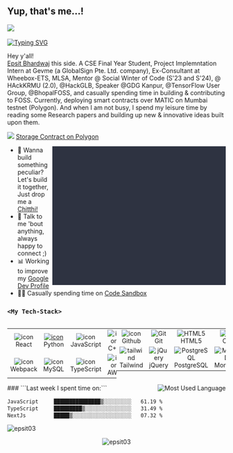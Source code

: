 ## Yup, that's me...!
![](https://visitor-badge.glitch.me/badge?page_id=epsit03)

<a href="https://git.io/typing-svg"><img src="https://readme-typing-svg.herokuapp.com?font=Fira+Code&duration=4000&pause=800&color=15F740&width=400&lines=Epsit+Bhardwaj;A+CSE+senior;Web+Developer;Competitive+Programmer;Web3+enthusiast" alt="Typing SVG" /></a>

Hey y'all!<br/>
[Epsit Bhardwaj](https://www.sites.google.com/view/epsit) this side. A CSE Final Year Student, Project Implemntation Intern at Gevme (a GlobalSign Pte. Ltd. company), Ex-Consultant at Wheebox-ETS, MLSA, Mentor @ Social Winter of Code (S'23 and S'24), @ HAckKRMU (2.0), @HackGLB, Speaker @GDG Kanpur, @TensorFlow User Group, @BhopalFOSS, and casually spending time in building & contributing to FOSS. Currently, deploying smart contracts over MATIC on Mumbai testnet (Polygon). And when I am not busy, I spend my leisure time by reading some Research papers and building up new & innovative ideas built upon them.

<img width="25px" src="https://avatars.githubusercontent.com/u/30753617?s=200&v=4"/> <a href="https://gist.github.com/epsit03/5a805d423af7d16d00064aa1fc823be1"> Storage Contract on Polygon </a>

  <img align="right" alt="GIF" src="giphy.webp" width="400" height="320" />
  
- 💼 Wanna build something peculiar? Let's build it together, Just drop me a [Chitthi!](mailto:epsitbhardwaj26@gmail.com) 
- 💬 Talk to me 'bout anything, always happy to connect ;)
- 📊 Working to improve my <a href="https://developers.google.com/profile/u/epsit">Google Dev Profile</a>
- 👨‍💻 Casually spending time on <a href="https://codesandbox.io/u/epsit03">Code Sandbox</a>

### ```<My Tech-Stack>``` 

<div style="display: flex; ">
<table>
  <tr>
    <td align="center" width="96">
        <img src="https://techstack-generator.vercel.app/react-icon.svg" alt="icon" width="65" height="65" />
      <br>React
    </td>
    <td align="center" width="96">
      <a href="#macropower-tech">
        <img src="https://techstack-generator.vercel.app/python-icon.svg" alt="icon" width="65" height="65" />
      </a>
      <br>Python
    </td>
    <td align="center" width="96">
        <img src="https://techstack-generator.vercel.app/js-icon.svg" alt="icon" width="65" height="65" />
      <br>JavaScript
    </td>
    <td align="center" width="96">
        <img src="https://techstack-generator.vercel.app/cpp-icon.svg" alt="icon" width="65" height="65" />
      <br>C++
    </td> </tr>
  <tr>
    <td align="center" width="96">
        <img src="https://techstack-generator.vercel.app/webpack-icon.svg" alt="icon" width="65" height="65" />
      <br>Webpack
    </td>
    <td align="center" width="96">
        <img src="https://techstack-generator.vercel.app/mysql-icon.svg" alt="icon" width="65" height="65" />
      <br>MySQL
    </td>
    <td align="center" width="96">
        <img src="https://techstack-generator.vercel.app/ts-icon.svg" alt="icon" width="65" height="65" />
      <br>TypeScript
    </td>
    <td align="center" width="96">
        <img src="https://techstack-generator.vercel.app/aws-icon.svg" alt="icon" width="65" height="65" />
      <br>AWS
    </td>
  </tr>
</table>
  <table>
  </tr>
  <tr>
    <td align="center" width="96">
        <img src="https://techstack-generator.vercel.app/github-icon.svg" alt="icon" width="65" height="65" />
      <br>Github
    </td>
    <td align="center" width="96"> 
        <img src="https://user-images.githubusercontent.com/25181517/192108372-f71d70ac-7ae6-4c0d-8395-51d8870c2ef0.png" width="48" height="48" alt="Git" />
      <br>Git
    </td>
    <td align="center"  width="96">
        <img src="https://skillicons.dev/icons?i=html" width="48" height="48" alt="HTML5" />
      <br>HTML5
    </td>
    <td align="center" width="96">
        <img src="https://skillicons.dev/icons?i=css" width="48" height="48" alt="css" />
      <br>CSS
    </td>
    <td align="center" width="96">
        <img src="https://skillicons.dev/icons?i=nodejs" width="48" height="48" alt="Nodejs" />
      <br>Nodejs
      </td>
      <td align="center" width="96">
        <img src="https://skillicons.dev/icons?i=sass" width="48" height="48" alt="Sass" />
      <br>Sass
    </td>
    </tr>
    <tr>
    <td align="center" width="96">
        <img src="https://skillicons.dev/icons?i=tailwind" width="48" height="48" alt="tailwind" />
      <br>Tailwind
    </td>
    <td align="center" width="96">
        <img src="https://skillicons.dev/icons?i=jquery" width="48" height="48" alt="jQuery" />
      <br>jQuery
    </td>
    <td align="center" width="96">
        <img src="https://skillicons.dev/icons?i=postgres" width="48" height="48" alt="PostgreSQL" />
      <br>PostgreSQL
    </td>
      <td align="center" width="96">
        <img src="https://skillicons.dev/icons?i=mongodb" width="48" height="48" alt="MongoDB" />
      <br>MongoDB
    </td>
      <td align="center" width="96">
        <img src="https://skillicons.dev/icons?i=wordpress" width="48" height="48" alt="WordPress" />
      <br>WordPress
    </td>
    <td align="center"  width="96">
        <img src="https://skillicons.dev/icons?i=bootstrap" width="48" height="48" alt="bootstrap" />
      <br>Bootstrap
    </td>
      </tr> 
     

</table>
</div>

<!-- <code><img height="32" src="https://raw.githubusercontent.com/github/explore/80688e429a7d4ef2fca1e82350fe8e3517d3494d/topics/html/html.png"></code>
<code><img height="32" src="https://raw.githubusercontent.com/github/explore/80688e429a7d4ef2fca1e82350fe8e3517d3494d/topics/css/css.png"></code>
<code><img height="32" src="https://raw.githubusercontent.com/github/explore/80688e429a7d4ef2fca1e82350fe8e3517d3494d/topics/javascript/javascript.png"></code>
<code><img height="32" src="https://encrypted-tbn0.gstatic.com/images?q=tbn:ANd9GcTNyOe4xJhJFvDUbm1OSFnnEc4plFTvdYrBmOfNf-YUNA&s"></code>
<code><img height="32" src="https://raw.githubusercontent.com/github/explore/80688e429a7d4ef2fca1e82350fe8e3517d3494d/topics/express/express.png"></code>
<code><img height="32" src="https://raw.githubusercontent.com/github/explore/80688e429a7d4ef2fca1e82350fe8e3517d3494d/topics/react/react.png"></code>
<code><img height="32" src="https://raw.githubusercontent.com/github/explore/80688e429a7d4ef2fca1e82350fe8e3517d3494d/topics/nodejs/nodejs.png"></code>
<code><img height="32" src="https://raw.githubusercontent.com/github/explore/80688e429a7d4ef2fca1e82350fe8e3517d3494d/topics/firebase/firebase.png"></code>
<code><img height="32" src="https://raw.githubusercontent.com/github/explore/80688e429a7d4ef2fca1e82350fe8e3517d3494d/topics/typescript/typescript.png"></code> -->
<img src = "https://github-readme-stats.vercel.app/api/top-langs/?username=epsit03&layout=compact&theme=dark" align="right" alt = "Most Used Language">
### ```Last week I spent time on:```


<!--START_SECTION:waka-->

```text
JavaScript     ███████████████▒░░░░░░░░░   61.19 %
TypeScript     █████████▒░░░░░░░░░░░░░░░   31.49 %
NextJs         █████▒░░░░░░░░░░░░░░░░░░░   07.32 %
```
<img src="https://komarev.com/ghpvc/?username=epsit03&label=Profile%20views&color=0e75b6&style=flat" alt="epsit03" align="top" />
<!--END_SECTION:waka-->
<p align="center"> <img src="https://github-readme-stats.vercel.app/api?username=epsit03&show_icons=true&theme=gotham" alt="epsit03" /> </p>

<!-- Any suggestions/remarks?🥺👉👈<br/>
Just drop me a [<b>Chitthi</b>](mailto:epsitbhardwaj26@gmail.com)! -->
